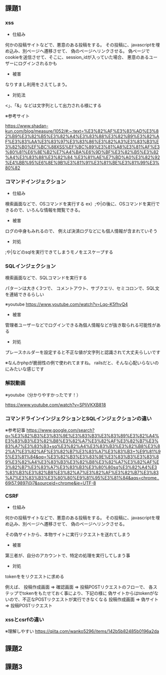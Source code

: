 ## 課題1

### xss

- 仕組み

何かの投稿サイトなどで、悪意のある投稿をする。
その投稿に、javascriptを埋め込み、別ページへ遷移させて、
偽のページへリンクさせる。
偽ページでcookieを送信させて、そこに、session_idが入っていた場合、
悪意のあるユーザーにログインされるかも

- 被害

なりすまし利用をさえてしまう。

- 対処法

<」、「&」などは文字列として出力される様にする

※参考サイト

https://www.shadan-kun.com/blog/measure/1052/#:~:text=%E3%82%AF%E3%83%AD%E3%82%B9%E3%82%B5%E3%82%A4%E3%83%88%E3%82%B9%E3%82%AF%E3%83%AA%E3%83%97%E3%83%86%E3%82%A3%E3%83%B3%E3%82%B0%EF%BC%88XSS%EF%BC%89%E3%81%A8%E3%81%AF%E3%80%81%E6%8E%B2%E7%A4%BA%E6%9D%BF%E3%82%B5%E3%82%A4%E3%83%88%E3%82%84,%E3%81%AE%E7%BD%A0%E3%82%92%E4%BB%95%E6%8E%9B%E3%81%91%E3%81%BE%E3%81%99%E3%80%82

### コマンドインジェクション

- 仕組み

検索画面などで、OSコマンドを実行する
ex）;や|の後に、OSコマンドを実行できるので、いろんな情報を閲覧できる。

- 被害

ログの中身もみれるので、
例えば決済ログなどにも個人情報が含まれていそう

- 対処

;や|などのsqlを実行できてしまうモノをエスケープする

### SQLインジェクション

検索画面などで、SQLコマンドを実行する

パターンは大きく3つで、
コメントアウト、サブクエリ、セミコロンで、SQL文を連結できるらしい

※youtube
https://www.youtube.com/watch?v=Lqo-K5fhvQ4

- 被害

管理者ユーザーなどでログインできる為個人情報などが抜き取られる可能性がある

- 対処

プレースホルダーを設定すると不正な値が文字列と認識されて大丈夫らしいです

※なんかphpが脆弱性の例で使われてますね。
 railsだと、そんな心配いらないのにみたいな感じです

### 解説動画

※youtube（分かりやすかったです！）

https://www.youtube.com/watch?v=SPIiVKXB818

### コマンドラインインジェクションとSQLインジェクションの違い

※参考記事
https://www.google.com/search?q=%E3%82%B3%E3%83%9E%E3%83%B3%E3%83%89%E3%82%A4%E3%83%B3%E3%82%B8%E3%82%A7%E3%82%AF%E3%82%B7%E3%83%A7%E3%83%B3+sq%E3%82%A4%E3%83%B3%E3%82%B8%E3%82%A7%E3%82%AF%E3%82%B7%E3%83%A7%E3%83%B3+%E9%81%95%E3%81%84&oq=%E3%82%B3%E3%83%9E%E3%83%B3%E3%83%89%E3%82%A4%E3%83%B3%E3%82%B8%E3%82%A7%E3%82%AF%E3%82%B7%E3%83%A7%E3%83%B3%E3%80%80sq%E3%82%A4%E3%83%B3%E3%82%B8%E3%82%A7%E3%82%AF%E3%82%B7%E3%83%A7%E3%83%B3%E3%80%80%E9%81%95%E3%81%84&aqs=chrome..69i57.9897j0j7&sourceid=chrome&ie=UTF-8

### CSRF

- 仕組み

何かの投稿サイトなどで、悪意のある投稿をする。
その投稿に、javascriptを埋め込み、別ページへ遷移させて、
偽のページへリンクさせる。

その偽サイトから、本物サイトに実行リクエストを送れてしまう

- 被害

第三者が、自分のアカウントで、特定の処理を実行してしまう事

- 対処

tokenををリクエストに求める

例えば、
投稿作成画面 => 確認画面 => 投稿POSTリクエストのフローで、
各ステップでtokenをもたせておく事により、下記の様に
偽サイトからはtokenがないので、不正なPOSTリクエストが実行できなくなる
投稿作成画面 => 偽サイト => 投稿POSTリクエスト

### xssとcsrfの違い

※理解しやすい
https://qiita.com/wanko5296/items/142b5b82485b0196a2da


## 課題2

## 課題3

